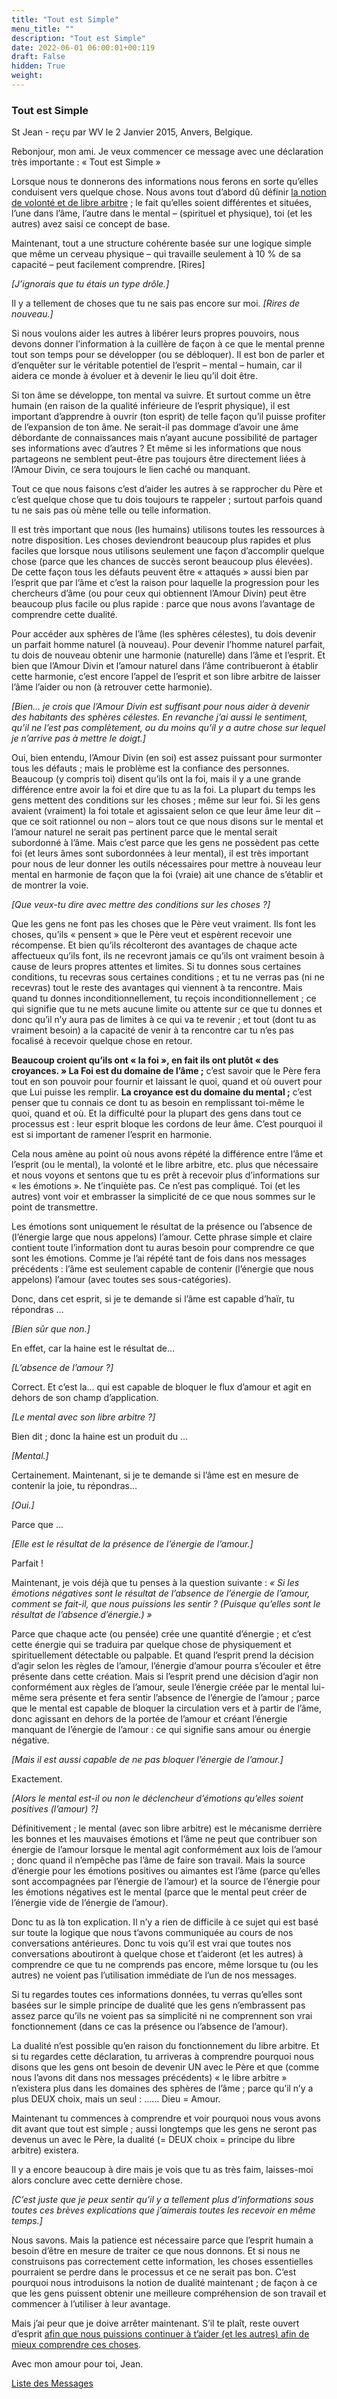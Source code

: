 ```yaml
---
title: "Tout est Simple"
menu_title: ""
description: "Tout est Simple"
date: 2022-06-01 06:00:01+00:119
draft: False
hidden: True
weight:
---
```

### Tout est Simple

St Jean - reçu par WV le 2 Janvier 2015, Anvers, Belgique.

Rebonjour, mon ami. Je veux commencer ce message avec une déclaration très importante  : « Tout est Simple »

Lorsque nous te donnerons des informations nous ferons en sorte qu’elles conduisent vers quelque chose. Nous avons tout d’abord dû définir [la notion de volonté et de libre arbitre](/fr-contemporary-messages/fr-contemporary-messages-by-date-order/fr-contemporary-messages-2014/fr-2014-12-21-1-wv-st-john/) ; le fait qu’elles soient différentes et situées, l’une dans l’âme, l’autre dans le mental – (spirituel et physique), toi (et les autres) avez saisi ce concept de base.

Maintenant, tout a une structure cohérente basée sur une logique simple que même un cerveau physique – qui travaille seulement à 10 % de sa capacité – peut facilement comprendre. [Rires]

*[J’ignorais que tu étais un type drôle.]*

Il y a tellement de choses que tu ne sais pas encore sur moi. *[Rires de nouveau.]*

Si nous voulons aider les autres à libérer leurs propres pouvoirs, nous devons donner l’information à la cuillère de façon à ce que le mental prenne tout son temps pour se développer (ou se débloquer). Il est bon de parler et d’enquêter sur le véritable potentiel de l’esprit – mental – humain, car il aidera ce monde à évoluer et à devenir le lieu qu’il doit être.

Si ton âme se développe, ton mental va suivre. Et surtout comme un être humain (en raison de la qualité inférieure de l’esprit physique), il est important d’apprendre à ouvrir (ton esprit) de telle façon qu’il puisse profiter de l’expansion de ton âme. Ne serait-il pas dommage d’avoir une âme débordante de connaissances mais n’ayant aucune possibilité de partager ses informations avec d’autres ? Et même si les informations que nous partageons ne semblent peut-être pas toujours être directement liées à l’Amour Divin, ce sera toujours le lien caché ou manquant.

Tout ce que nous faisons c’est d’aider les autres à se rapprocher du Père et c’est quelque chose que tu dois toujours te rappeler ; surtout parfois quand tu ne sais pas où mène telle ou telle information.

Il est très important que nous (les humains) utilisons toutes les ressources à notre disposition. Les choses deviendront beaucoup plus rapides et plus faciles que lorsque nous utilisons seulement une façon d’accomplir quelque chose (parce que les chances de succès seront beaucoup plus élevées). De cette façon tous les défauts peuvent être « attaqués » aussi bien par l’esprit que par l’âme et c’est la raison pour laquelle la progression pour les chercheurs d’âme (ou pour ceux qui obtiennent l’Amour Divin) peut être beaucoup plus facile ou plus rapide : parce que nous avons l’avantage de comprendre cette dualité.

Pour accéder aux sphères de l’âme (les sphères célestes), tu dois devenir un parfait homme naturel (à nouveau). Pour devenir l’homme naturel parfait, tu dois de nouveau obtenir une harmonie (naturelle) dans l’âme et l’esprit. Et bien que l’Amour Divin et l’amour naturel dans l’âme contribueront  à établir cette harmonie, c’est encore l’appel de l’esprit et son libre arbitre de laisser l’âme l’aider ou non (à retrouver cette harmonie).

*[Bien… je crois que l’Amour Divin est suffisant pour nous aider à devenir des habitants des sphères célestes. En revanche j’ai aussi le sentiment, qu’il ne l’est pas complètement, ou du moins qu’il y a autre chose sur lequel je n’arrive pas à mettre le doigt.]*

Oui, bien entendu, l’Amour Divin (en soi) est assez puissant pour surmonter tous les défauts ; mais le problème est la confiance des personnes. Beaucoup (y compris toi) disent qu’ils ont la foi, mais il y a une grande différence entre avoir la foi et dire que tu as la foi. La plupart du temps les gens mettent des conditions sur les choses ; même sur leur foi. Si les gens avaient (vraiment) la foi totale et agissaient selon ce que leur âme leur dit – que ce soit rationnel ou non – alors tout ce que nous disons sur le mental et l’amour naturel  ne serait pas pertinent parce que le mental serait subordonné à l’âme. Mais c’est parce que les gens ne possèdent pas cette foi (et leurs âmes sont subordonnées à leur mental), il est très important pour nous de leur donner les outils nécessaires pour mettre à nouveau leur mental en harmonie de façon que la foi (vraie) ait une chance de s’établir et de montrer la voie.

*[Que veux-tu dire avec mettre des conditions sur les choses ?]*

Que les gens ne font pas les choses que le Père veut vraiment. Ils font les choses, qu’ils « pensent » que le Père veut et espèrent recevoir une récompense. Et bien qu’ils récolteront des avantages de chaque acte affectueux qu’ils font, ils ne recevront jamais ce qu’ils ont vraiment besoin à cause de leurs propres attentes et limites. Si tu donnes sous certaines conditions, tu recevras sous certaines conditions ; et tu ne verras pas (ni ne recevras) tout le reste des avantages qui viennent à ta rencontre. Mais quand tu donnes inconditionnellement, tu reçois  inconditionnellement ; ce qui signifie que tu ne mets aucune limite ou attente sur ce que tu donnes et donc qu’il n’y aura pas de limites à ce qui va te revenir ; et tout (dont tu as vraiment besoin) a la capacité de venir à ta rencontre car tu n’es pas focalisé à recevoir quelque chose en retour.

**Beaucoup croient qu’ils ont « la foi », en fait ils ont plutôt « des croyances. » La Foi est du domaine de l’âme ;** c’est savoir que le Père fera tout en son pouvoir pour fournir et laissant le quoi, quand et où ouvert pour que Lui puisse les remplir. **La croyance est du domaine du mental ;** c’est penser que tu connais ce dont tu as besoin en remplissant toi-même le quoi, quand et où. Et la difficulté pour la plupart des gens dans tout ce processus est : leur esprit bloque les cordons de leur âme. C’est pourquoi il est si important de ramener l’esprit en harmonie.

Cela nous amène au point où nous avons répété la différence entre l’âme et l’esprit (ou le mental), la volonté et le libre arbitre, etc. plus que nécessaire et nous voyons et sentons que tu es prêt à recevoir plus d’informations sur « les émotions ». Ne t’inquiète pas. Ce n’est pas compliqué. Toi (et les autres) vont voir et embrasser la simplicité de ce que nous sommes sur le point de transmettre.

Les émotions sont uniquement le résultat de la présence ou l’absence de (l’énergie large que nous appelons) l’amour. Cette phrase simple et claire contient toute l’information dont tu auras besoin pour comprendre ce que sont les émotions. Comme je l’ai répété tant de fois dans nos messages précédents : l’âme est seulement capable de contenir (l’énergie que nous appelons) l’amour (avec toutes ses sous-catégories).

Donc, dans cet esprit, si je te demande si l’âme est capable d’haïr, tu répondras …

*[Bien sûr que non.]*

En effet, car la haine est le résultat de…

*[L’absence de l’amour ?]*

Correct. Et c’est la… qui est capable de bloquer le flux d’amour et agit en dehors de son champ d’application.

*[Le mental avec son libre arbitre ?]*

Bien dit ; donc la haine est un produit du …

*[Mental.]*

Certainement. Maintenant, si je te demande si l’âme est en mesure de contenir la joie, tu répondras…

*[Oui.]*

Parce que …

*[Elle est le résultat de la présence de l’énergie de l’amour.]*

Parfait !

Maintenant, je vois déjà que tu penses à la question suivante : *« Si les émotions négatives sont le résultat de l’absence de l’énergie de l’amour, comment se fait-il, que nous puissions les sentir ? (Puisque qu’elles sont le résultat de l’absence d’énergie.) »*

Parce que chaque acte (ou pensée) crée une quantité d’énergie ; et c’est cette énergie qui se traduira par quelque chose de physiquement et spirituellement détectable ou palpable. Et quand l’esprit prend la décision d’agir selon les règles de l’amour, l’énergie d’amour pourra s’écouler et être présente dans cette création. Mais si l’esprit prend une décision d’agir non conformément aux règles de l’amour, seule l’énergie créée par le mental lui-même sera présente et fera sentir l’absence de l’énergie de l’amour ; parce que le mental est capable de bloquer la circulation vers et à partir de l’âme, donc agissant en dehors de la portée de l’amour et créant l’énergie manquant de l’énergie de l’amour : ce qui signifie sans amour ou énergie négative.

*[Mais il est aussi capable de ne pas bloquer l’énergie de l’amour.]*

Exactement.

*[Alors le mental est-il ou non le déclencheur d’émotions qu’elles soient positives (l’amour) ?]*

Définitivement ; le mental (avec son libre arbitre) est le mécanisme derrière les bonnes et les mauvaises émotions et l’âme ne peut que contribuer son énergie de l’amour lorsque le mental agit conformément aux lois de l’amour ; donc quand il n’empêche pas l’âme de faire son travail. Mais la source d’énergie pour les émotions positives ou aimantes est l’âme (parce qu’elles sont accompagnées par l’énergie de l’amour) et la source de l’énergie pour les émotions négatives est le mental (parce que le mental peut créer de l’énergie vide de l’énergie de l’amour).

Donc tu as là ton explication. Il n’y a rien de difficile à ce sujet qui est basé sur toute la logique que nous t’avons communiquée au cours de nos conversations antérieures. Donc tu vois qu’il est vrai que toutes nos conversations aboutiront à quelque chose et t’aideront (et les autres) à comprendre ce que tu ne comprends pas encore, même lorsque tu (ou les autres) ne voient pas l’utilisation immédiate de l’un de nos messages.

Si tu regardes toutes ces informations données, tu verras qu’elles sont basées sur le simple principe de dualité que les gens n’embrassent pas assez parce qu’ils ne voient pas sa simplicité ni ne comprennent son vrai fonctionnement (dans ce cas la présence ou l’absence de l’amour).

La dualité n’est possible qu’en raison du fonctionnement du libre arbitre. Et si tu regardes cette déclaration, tu arriveras à comprendre pourquoi nous disons que les gens ont besoin de devenir UN avec le Père et que (comme nous l’avons dit dans nos messages précédents) « le libre arbitre » n’existera plus dans les domaines des sphères de l’âme ; parce qu’il n’y a plus DEUX choix, mais un seul : …… Dieu = Amour.

Maintenant tu commences à comprendre et voir pourquoi nous vous avons dit avant que tout est simple ; aussi longtemps que les gens ne seront pas devenus un avec le Père, la dualité (= DEUX choix = principe du libre arbitre) existera.

Il y a encore beaucoup à dire mais  je vois que tu as très faim, laisses-moi alors conclure avec cette dernière chose.

*[C’est juste que je peux sentir qu’il y a tellement plus d’informations sous toutes ces brèves explications que j’aimerais toutes les recevoir en même temps.]*

Nous savons. Mais la patience est nécessaire parce que l’esprit humain a besoin d’être en mesure de traiter ce que nous donnons. Et si nous ne construisons pas correctement cette information, les choses essentielles pourraient se perdre dans le processus et ce ne serait pas bon. C’est pourquoi nous introduisons la notion de dualité maintenant ; de façon à ce que les gens puissent obtenir une meilleure compréhension de son travail et commencer à l’utiliser à leur avantage.

Mais j’ai peur que je doive arrêter maintenant. S’il te plaît, reste ouvert d’esprit [afin que nous puissions continuer à t’aider (et les autres) afin de mieux comprendre ces choses](/fr-contemporary-messages/fr-contemporary-messages-by-date-order/fr-contemporary-messages-2015/fr-2015-1-19-1-wv-st-john/).

Avec mon amour pour toi, Jean.

[Liste des Messages](/fr-contemporary-messages/fr-contemporary-messages-by-date-order/fr-contemporary-messages-2015)